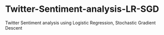 # Twitter-Sentiment-analysis-LR-SGD
Twitter Sentiment analysis using Logistic Regression, Stochastic Gradient Descent
